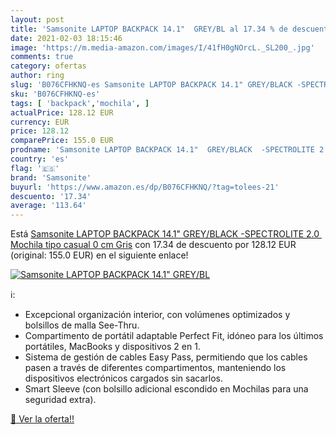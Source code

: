 ```yaml
---
layout: post
title: 'Samsonite LAPTOP BACKPACK 14.1"  GREY/BL al 17.34 % de descuento'
date: 2021-02-03 18:15:46
image: 'https://m.media-amazon.com/images/I/41fH0gNOrcL._SL200_.jpg'
comments: true
category: ofertas
author: ring
slug: 'B076CFHKNQ-es Samsonite LAPTOP BACKPACK 14.1" GREY/BLACK -SPECTROLITE...'
sku: 'B076CFHKNQ-es'
tags: [ 'backpack','mochila', ]
actualPrice: 128.12 EUR
currency: EUR
price: 128.12
comparePrice: 155.0 EUR
prodname: 'Samsonite LAPTOP BACKPACK 14.1"  GREY/BLACK  -SPECTROLITE 2.0  Mochila tipo casual  0 cm  Gris'
country: 'es'
flag: '🇪🇸'
brand: 'Samsonite'
buyurl: 'https://www.amazon.es/dp/B076CFHKNQ/?tag=tolees-21'
descuento: '17.34'
average: '113.64'
---
```


Está [Samsonite LAPTOP BACKPACK 14.1"  GREY/BLACK  -SPECTROLITE 2.0  Mochila tipo casual  0 cm  Gris](https://www.amazon.es/dp/B076CFHKNQ/?tag=tolees-21) con 17.34 de descuento por 128.12 EUR (original: 155.0 EUR) en el siguiente enlace!

[![Samsonite LAPTOP BACKPACK 14.1"  GREY/BL](https://m.media-amazon.com/images/I/41fH0gNOrcL._SL200_.jpg)](https://www.amazon.es/dp/B076CFHKNQ/?tag=tolees-21)

ℹ️:

- Excepcional organización interior, con volúmenes optimizados y bolsillos de malla See-Thru.
- Compartimento de portátil adaptable Perfect Fit, idóneo para los últimos portátiles, MacBooks y dispositivos 2 en 1.
- Sistema de gestión de cables Easy Pass, permitiendo que los cables pasen a través de diferentes compartimentos, manteniendo los dispositivos electrónicos cargados sin sacarlos.
- Smart Sleeve (con bolsillo adicional escondido en Mochilas para una seguridad extra).

[🛒 Ver la oferta!!](https://www.amazon.es/dp/B076CFHKNQ/?tag=tolees-21)
